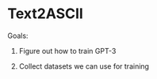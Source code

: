 # Text2ASCII


Goals: 

1. Figure out how to train GPT-3

2. Collect datasets we can use for training
